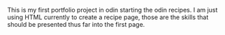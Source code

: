 This is my first portfolio project in odin starting the odin recipes. I am just using HTML currently to create a recipe page, those are the skills that should be presented thus far into the first page.